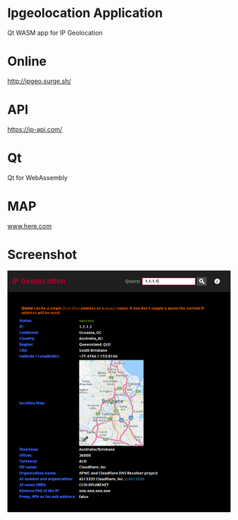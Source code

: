 # Ipgeolocation Application
Qt WASM app for IP Geolocation

# Online
http://ipgeo.surge.sh/

# API
https://ip-api.com/

# Qt
Qt for WebAssembly

# MAP
www.here.com

# Screenshot
![](https://raw.githubusercontent.com/foxoman/ipgeolocation/master/ksnip_20200829-224135.png)

